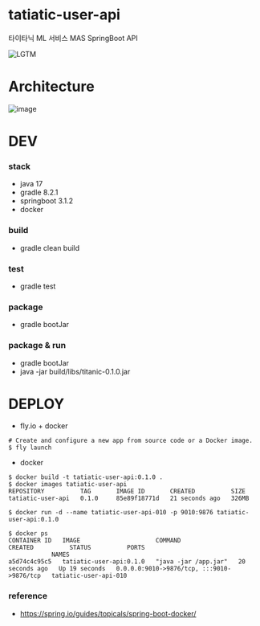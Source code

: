 # tatiatic-user-api
타이타닉 ML 서비스 MAS SpringBoot API

![LGTM](https://i.lgtm.fun/2j9j.png)

# Architecture
![image](https://github.com/dMario24/tatiatic-user-api/assets/134017660/31ade392-602a-4aaa-ba60-ea9ed8c40349)

# DEV
### stack
- java 17
- gradle 8.2.1
- springboot 3.1.2
- docker

### build
- gradle clean build

### test
- gradle test

### package
- gradle bootJar

### package & run
- gradle bootJar
- java -jar build/libs/titanic-0.1.0.jar

# DEPLOY
- fly.io + docker
```
# Create and configure a new app from source code or a Docker image.
$ fly launch
```
- docker
```
$ docker build -t tatiatic-user-api:0.1.0 .
$ docker images tatiatic-user-api
REPOSITORY          TAG       IMAGE ID       CREATED          SIZE
tatiatic-user-api   0.1.0     85e89f18771d   21 seconds ago   326MB

$ docker run -d --name tatiatic-user-api-010 -p 9010:9876 tatiatic-user-api:0.1.0

$ docker ps                      
CONTAINER ID   IMAGE                     COMMAND                CREATED          STATUS          PORTS                           
            NAMES
a5d74c4c95c5   tatiatic-user-api:0.1.0   "java -jar /app.jar"   20 seconds ago   Up 19 seconds   0.0.0.0:9010->9876/tcp, :::9010->9876/tcp   tatiatic-user-api-010
```

### reference
- https://spring.io/guides/topicals/spring-boot-docker/

